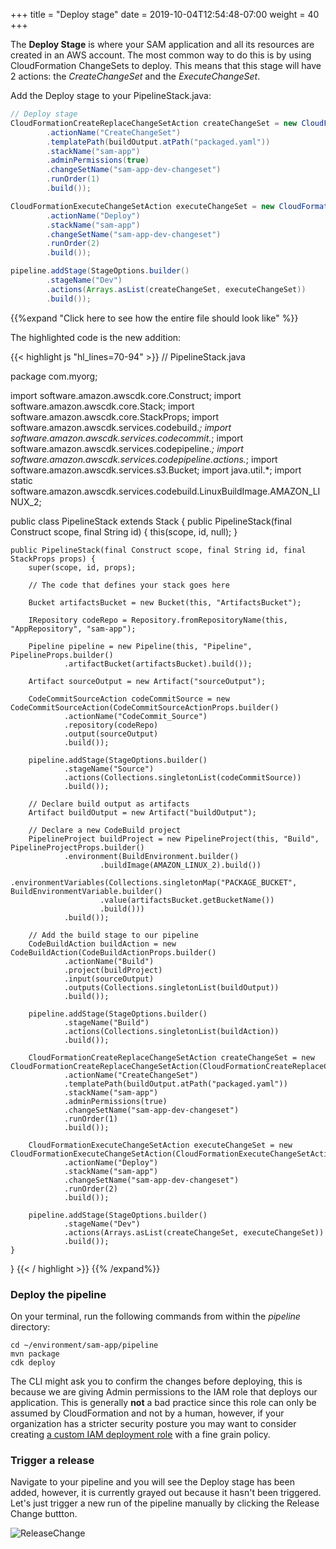 +++
title = "Deploy stage"
date = 2019-10-04T12:54:48-07:00
weight = 40
+++

The **Deploy Stage** is where your SAM application and all its resources are created in an AWS account. The most common way to do this is by using CloudFormation ChangeSets to deploy. This means that this stage will have 2 actions: the _CreateChangeSet_ and the _ExecuteChangeSet_.

Add the Deploy stage to your PipelineStack.java: 

```java
// Deploy stage
CloudFormationCreateReplaceChangeSetAction createChangeSet = new CloudFormationCreateReplaceChangeSetAction(CloudFormationCreateReplaceChangeSetActionProps.builder()
        .actionName("CreateChangeSet")
        .templatePath(buildOutput.atPath("packaged.yaml"))
        .stackName("sam-app")
        .adminPermissions(true)
        .changeSetName("sam-app-dev-changeset")
        .runOrder(1)
        .build());

CloudFormationExecuteChangeSetAction executeChangeSet = new CloudFormationExecuteChangeSetAction(CloudFormationExecuteChangeSetActionProps.builder()
        .actionName("Deploy")
        .stackName("sam-app")
        .changeSetName("sam-app-dev-changeset")
        .runOrder(2)
        .build());

pipeline.addStage(StageOptions.builder()
        .stageName("Dev")
        .actions(Arrays.asList(createChangeSet, executeChangeSet))
        .build());
```

{{%expand "Click here to see how the entire file should look like" %}}

The highlighted code is the new addition: 

{{< highlight js "hl_lines=70-94" >}}
// PipelineStack.java

package com.myorg;

import software.amazon.awscdk.core.Construct;
import software.amazon.awscdk.core.Stack;
import software.amazon.awscdk.core.StackProps;
import software.amazon.awscdk.services.codebuild.*;
import software.amazon.awscdk.services.codecommit.*;
import software.amazon.awscdk.services.codepipeline.*;
import software.amazon.awscdk.services.codepipeline.actions.*;
import software.amazon.awscdk.services.s3.Bucket;
import java.util.*;
import static software.amazon.awscdk.services.codebuild.LinuxBuildImage.AMAZON_LINUX_2;

public class PipelineStack extends Stack {
    public PipelineStack(final Construct scope, final String id) {
        this(scope, id, null);
    }

    public PipelineStack(final Construct scope, final String id, final StackProps props) {
        super(scope, id, props);

        // The code that defines your stack goes here
        
        Bucket artifactsBucket = new Bucket(this, "ArtifactsBucket");
        
        IRepository codeRepo = Repository.fromRepositoryName(this, "AppRepository", "sam-app");

        Pipeline pipeline = new Pipeline(this, "Pipeline", PipelineProps.builder()
                .artifactBucket(artifactsBucket).build());
        
        Artifact sourceOutput = new Artifact("sourceOutput");
        
        CodeCommitSourceAction codeCommitSource = new CodeCommitSourceAction(CodeCommitSourceActionProps.builder()
                .actionName("CodeCommit_Source")
                .repository(codeRepo)
                .output(sourceOutput)
                .build());
        
        pipeline.addStage(StageOptions.builder()
                .stageName("Source")
                .actions(Collections.singletonList(codeCommitSource))
                .build());
                
        // Declare build output as artifacts
        Artifact buildOutput = new Artifact("buildOutput");
        
        // Declare a new CodeBuild project
        PipelineProject buildProject = new PipelineProject(this, "Build", PipelineProjectProps.builder()
                .environment(BuildEnvironment.builder()
                        .buildImage(AMAZON_LINUX_2).build())
                .environmentVariables(Collections.singletonMap("PACKAGE_BUCKET", BuildEnvironmentVariable.builder()
                        .value(artifactsBucket.getBucketName())
                        .build()))
                .build());
        
        // Add the build stage to our pipeline
        CodeBuildAction buildAction = new CodeBuildAction(CodeBuildActionProps.builder()
                .actionName("Build")
                .project(buildProject)
                .input(sourceOutput)
                .outputs(Collections.singletonList(buildOutput))
                .build());
        
        pipeline.addStage(StageOptions.builder()
                .stageName("Build")
                .actions(Collections.singletonList(buildAction))
                .build());
                
        CloudFormationCreateReplaceChangeSetAction createChangeSet = new CloudFormationCreateReplaceChangeSetAction(CloudFormationCreateReplaceChangeSetActionProps.builder()
                .actionName("CreateChangeSet")
                .templatePath(buildOutput.atPath("packaged.yaml"))
                .stackName("sam-app")
                .adminPermissions(true)
                .changeSetName("sam-app-dev-changeset")
                .runOrder(1)
                .build());

        CloudFormationExecuteChangeSetAction executeChangeSet = new CloudFormationExecuteChangeSetAction(CloudFormationExecuteChangeSetActionProps.builder()
                .actionName("Deploy")
                .stackName("sam-app")
                .changeSetName("sam-app-dev-changeset")
                .runOrder(2)
                .build());

        pipeline.addStage(StageOptions.builder()
                .stageName("Dev")
                .actions(Arrays.asList(createChangeSet, executeChangeSet))
                .build());
    }
}
{{< / highlight >}}
{{% /expand%}}

### Deploy the pipeline

On your terminal, run the following commands from within the _pipeline_ directory:

```
cd ~/environment/sam-app/pipeline
mvn package
cdk deploy
```

The CLI might ask you to confirm the changes before deploying, this is because we are giving Admin permissions to the IAM role that deploys our application. This is generally **not** a bad practice since this role can only be assumed by CloudFormation and not by a human, however, if your organization has a stricter security posture you may want to consider creating [a custom IAM deployment role](https://docs.aws.amazon.com/cdk/api/latest/docs/@aws-cdk_aws-iam.Role.html) with a fine grain policy. 

### Trigger a release

Navigate to your pipeline and you will see the Deploy stage has been added, however, it is currently grayed out because it hasn't been triggered. Let's just trigger a new run of the pipeline manually by clicking the Release Change buttton. 

![ReleaseChange](/images/chapter4/screenshot-release-change.png)
